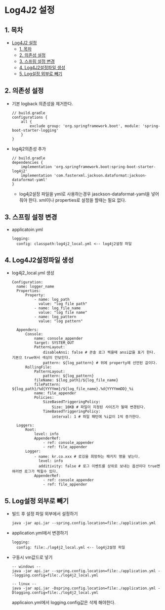 # Log4J2 설정

## 1. 목차

- [Log4J2 설정](#log4j2-설정)
  - [1. 목차](#1-목차)
  - [2. 의존성 설정](#2-의존성-설정)
  - [3. 스프링 설정 변경](#3-스프링-설정-변경)
  - [4. Log4J2설정파일 생성](#4-log4j2설정파일-생성)
  - [5. Log설정 외부로 빼기](#5-log설정-외부로-빼기)

## 2. 의존성 설정

- 기본 logback 의존성을 제거한다.
  ```
  // build.gradle
  configurations {
      all {
          exclude group: 'org.springframework.boot', module: 'spring-boot-starter-logging'
      }
  }
  ```
- log4j2의존성 추가
  ```
  // build.gradle
  dependencies {
      implementation 'org.springframework.boot:spring-boot-starter-log4j2'
      implementation 'com.fasterxml.jackson.dataformat:jackson-dataformat-yaml'
  }
  ```
  - log4j2설정 파일을 yml로 사용하는경우 jasckson-dataformat-yaml을 넣어줘야 한다. xml이나 properties로 설정을 할때는 필요 없다.

## 3. 스프링 설정 변경

- applicatoin.yml
  ```YML
  logging:
    config: classpath:log4j2_local.yml <-- log4j2설정 파일
  ```

## 4. Log4J2설정파일 생성

- log4j2_local.yml 생성

  ```YML
  Configuration:
    name: logger_name
    Properties:
        Property:
            - name: log_path
              value: "log file path"
            - name: log_file_name
              value: "log file name"
            - name: log_pattern
              value: "log pattern"

    Appenders:
        Console:
            name: console_appender
            target: SYSTEM_OUT
            PatternLayout:
                disableAnsi: false # 콘솔 로그 찍을때 ansi값을 표기 한다. 기본으 true여서 색상이 안보인다.
                pattern: ${log_pattern} # 위에 property에 선언된 값이다.
        RollingFile:
            PatternLayout:
                pattern: ${log_pattern}
            fileName: ${log_path}/${log_file_name}
            filePattern: ${log_path}/%d{YYYYmm}/${log_file_name}.%d{YYYYmmDD}_%i
            name: file_appender
            Policies:
                SizeBasedTriggeringPolicy:
                    Size: 10KB # 파일이 지정된 사이즈가 될때 변경된다.
                TimeBasedTriggeringPolicy:
                    interval: 1 # 파일 패턴에 %i값이 1씩 증가한다.

    Loggers:
        Root:
            level: info
            AppenderRef:
                - ref: console_appender
                - ref: file_appender
        Logger:
            - name: kr.co.xxx # 로깅을 희망하는 패키지 명을 넣는다.
              level: info
              additivity: false # 로그 이벤트를 상위로 보내는 옵션이다 true면 여러번 로그가 찍힐수 있다.
            AppenderRef:
                - ref: console_appender
                - ref: file_appender
  ```

## 5. Log설정 외부로 빼기

- 빌드 후 설정 파일 외부에서 설정하기
  ```
  java -jar api.jar --spring.config.location=file:./application.yml
  ```
- application.yml에서 변경하기
  ```YML
  logging:
    config: file:./log4j2_local.yml <-- log4j2설정 파일
  ```
- 구동시 vm값드로 넣기

  ```CMD
  -- windows --
  java -jar api.jar --spring.config.location=file:./application.yml --logging.config=file:./log4j2_local.yml

  -- linux --
  java -jar api.jar -Dspring.config.location=file:./application.yml -Dlogging.config=file:./log4j2_local.yml
  ```

  applicaion.yml에서 logging.config값은 삭제 해야한다.
